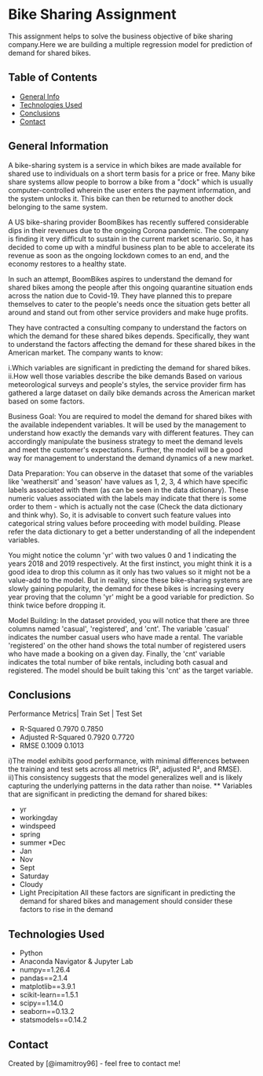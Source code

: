 # Bike Sharing Assignment
This assignment helps to solve the business objective of bike sharing company.Here we are building a multiple regression model for prediction of demand for shared bikes. 


## Table of Contents
* [General Info](#general-information)
* [Technologies Used](#technologies-used)
* [Conclusions](#conclusions)
* [Contact](#contact)


## General Information
A bike-sharing system is a service in which bikes are made available for shared use to individuals on a short term basis for a price or free. Many bike share systems allow people to borrow a bike from a "dock" which is usually computer-controlled wherein the user enters the payment information, and the system unlocks it. This bike can then be returned to another dock belonging to the same system.

A US bike-sharing provider BoomBikes has recently suffered considerable dips in their revenues due to the ongoing Corona pandemic. The company is finding it very difficult to sustain in the current market scenario. So, it has decided to come up with a mindful business plan to be able to accelerate its revenue as soon as the ongoing lockdown comes to an end, and the economy restores to a healthy state. 

In such an attempt, BoomBikes aspires to understand the demand for shared bikes among the people after this ongoing quarantine situation ends across the nation due to Covid-19. They have planned this to prepare themselves to cater to the people's needs once the situation gets better all around and stand out from other service providers and make huge profits.

They have contracted a consulting company to understand the factors on which the demand for these shared bikes depends. Specifically, they want to understand the factors affecting the demand for these shared bikes in the American market. The company wants to know:

i.Which variables are significant in predicting the demand for shared bikes.
ii.How well those variables describe the bike demands
Based on various meteorological surveys and people's styles, the service provider firm has gathered a large dataset on daily bike demands across the American market based on some factors. 

Business Goal:
You are required to model the demand for shared bikes with the available independent variables. It will be used by the management to understand how exactly the demands vary with different features. They can accordingly manipulate the business strategy to meet the demand levels and meet the customer's expectations. Further, the model will be a good way for management to understand the demand dynamics of a new market. 


Data Preparation:
You can observe in the dataset that some of the variables like 'weathersit' and 'season' have values as 1, 2, 3, 4 which have specific labels associated with them (as can be seen in the data dictionary). These numeric values associated with the labels may indicate that there is some order to them - which is actually not the case (Check the data dictionary and think why). So, it is advisable to convert such feature values into categorical string values before proceeding with model building. Please refer the data dictionary to get a better understanding of all the independent variables.
 
You might notice the column 'yr' with two values 0 and 1 indicating the years 2018 and 2019 respectively. At the first instinct, you might think it is a good idea to drop this column as it only has two values so it might not be a value-add to the model. But in reality, since these bike-sharing systems are slowly gaining popularity, the demand for these bikes is increasing every year proving that the column 'yr' might be a good variable for prediction. So think twice before dropping it. 
 

Model Building:
In the dataset provided, you will notice that there are three columns named 'casual', 'registered', and 'cnt'. The variable 'casual' indicates the number casual users who have made a rental. The variable 'registered' on the other hand shows the total number of registered users who have made a booking on a given day. Finally, the 'cnt' variable indicates the total number of bike rentals, including both casual and registered. The model should be built taking this 'cnt' as the target variable.


## Conclusions
  Performance Metrics| Train Set | Test Set
*	R-Squared            0.7970   0.7850
*	Adjusted R-Squared   0.7920   0.7720
* RMSE                 0.1009   0.1013

i)The model exhibits good performance, with minimal differences between the training and test sets across all metrics (R², adjusted R², and RMSE).
ii)This consistency suggests that the model generalizes well and is likely capturing the underlying patterns in the data rather than noise.
** Variables that are significant in predicting the demand for shared bikes:
* yr
* workingday
* windspeed
* spring
* summer
*Dec
* Jan
* Nov
* Sept
* Saturday
* Cloudy
* Light Precipitation
All these factors are significant in predicting the demand for shared bikes and management should consider these factors to rise in the demand

## Technologies Used
* Python
* Anaconda Navigator & Jupyter Lab
* numpy==1.26.4
* pandas==2.1.4
* matplotlib==3.9.1
* scikit-learn==1.5.1
* scipy==1.14.0
* seaborn==0.13.2
* statsmodels==0.14.2


## Contact
Created by [@imamitroy96] - feel free to contact me!


<!-- Optional -->
<!-- ## License -->
<!-- This project is open source and available under the [... License](). -->
